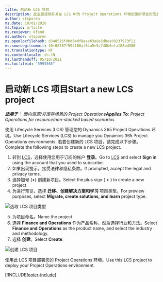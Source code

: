 ```yaml
---
title: 启动新 LCS 项目
description: 此主题提供有关在 LCS 中为 Project Operations 环境创建新项目的信息。
author: stsporen
ms.date: 10/01/2020
ms.topic: article
ms.reviewer: kfend
ms.author: stsporen
ms.openlocfilehash: d348515f8bd64df8aaab3a8a6dbee09237973f11
ms.sourcegitcommit: 40f68387f594180af64a5e5c748b6efa188bd300
ms.translationtype: HT
ms.contentlocale: zh-CN
ms.lasthandoff: 05/10/2021
ms.locfileid: "5995565"
---
```

# <a name="start-a-new-lcs-project"></a><span data-ttu-id="b2fac-103">启动新 LCS 项目</span><span class="sxs-lookup"><span data-stu-id="b2fac-103">Start a new LCS project</span></span>

<span data-ttu-id="b2fac-104">_**适用于：** 面向资源/非库存场景的 Project Operations_</span><span class="sxs-lookup"><span data-stu-id="b2fac-104">_**Applies To:** Project Operations for resource/non-stocked based scenarios_</span></span>

<span data-ttu-id="b2fac-105">使用 Lifecycle Services (LCS) 管理您的 Dynamics 365 Project Operations 环境。</span><span class="sxs-lookup"><span data-stu-id="b2fac-105">Use Lifecycle Services (LCS) to manage you Dynamics 365 Project Operations environments.</span></span> <span data-ttu-id="b2fac-106">若要创建新的 LCS 项目，请完成以下步骤。</span><span class="sxs-lookup"><span data-stu-id="b2fac-106">Complete the following steps to create a new LCS project.</span></span>

1. <span data-ttu-id="b2fac-107">转到 [LCS](https://lcs.dynamics.com/Logon/Index)，选择使用您用于订阅的帐户 **登录**。</span><span class="sxs-lookup"><span data-stu-id="b2fac-107">Go to [LCS](https://lcs.dynamics.com/Logon/Index) and select **Sign in** using the account that you used to subscribe.</span></span>
2. <span data-ttu-id="b2fac-108">如果出现提示，接受法律和隐私条款。</span><span class="sxs-lookup"><span data-stu-id="b2fac-108">If prompted, accept the legal and privacy terms.</span></span>
3. <span data-ttu-id="b2fac-109">选择加号 (**+**) 创建新项目。</span><span class="sxs-lookup"><span data-stu-id="b2fac-109">Select the plus sign ( **+** ) to create a new project.</span></span>
4. <span data-ttu-id="b2fac-110">为进行预览，选择 **迁移、创建解决方案和学习** 项目类型。</span><span class="sxs-lookup"><span data-stu-id="b2fac-110">For preview purposes, select **Migrate, create solutions, and learn** project type.</span></span>

  ![选取 LCS 项目类型](./media/create-lcs-1.png)

5. <span data-ttu-id="b2fac-112">为项目命名。</span><span class="sxs-lookup"><span data-stu-id="b2fac-112">Name the project.</span></span> 
6. <span data-ttu-id="b2fac-113">选择 **Finance and Operations** 作为产品名称，然后选择行业和方法。</span><span class="sxs-lookup"><span data-stu-id="b2fac-113">Select **Finance and Operations** as the product name, and select the industry and methodology.</span></span> 
7. <span data-ttu-id="b2fac-114">选择 **创建**。</span><span class="sxs-lookup"><span data-stu-id="b2fac-114">Select **Create**.</span></span>

![创建 LCS 项目](./media/create-lcs-2.png)

<span data-ttu-id="b2fac-116">使用此 LCS 项目部署您的 Project Operations 环境。</span><span class="sxs-lookup"><span data-stu-id="b2fac-116">Use this LCS project to deploy your Project Operations environment.</span></span>



[!INCLUDE[footer-include](../includes/footer-banner.md)]